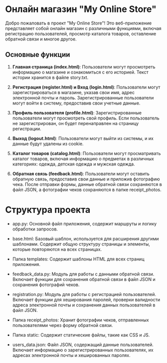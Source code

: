 # Онлайн магазин "My Online Store"
Добро пожаловать в проект "My Online Store"! Это веб-приложение представляет собой онлайн магазин с различными функциями, включая регистрацию пользователей, просмотр каталога товаров, оставление обратной связи и многое другое.

## Основные функции
1. **Главная страница (index.html)**: Пользователи могут просмотреть информацию о магазине и ознакомиться с его историей. Текст истории хранится в файле story.txt.

2. **Регистрация (register.html) и Вход (login.html)**: Пользователи могут зарегистрироваться в магазине, указав свои имя, адрес электронной почты и пароль. Зарегистрированные пользователи могут войти в систему, предоставив свои учетные данные.

3. **Профиль пользователя (profile.html)**: Зарегистрированные пользователи могут просмотреть свой профиль. Если пользователь не зарегистрирован, он будет перенаправлен на страницу регистрации.

4. **Выход (logout.html)**: Пользователи могут выйти из системы, и их данные будут удалены из cookie.

5. **Каталог товаров (catalog.html)**: Пользователи могут просматривать каталог товаров, включая информацию о предметах в различных категориях: одежда, детская одежда и мужская одежда.

6. **Обратная связь (feedback.html)**: Пользователи могут оставить обратную связь, предоставив свои данные и приложив фотографию чека. После отправки формы, данные обратной связи сохраняются в файл JSON, а фотографии чеков сохраняются в папке receipt_photos.

# Структура проекта
* app.py: Основной файл приложения, содержит маршруты и логику обработки запросов.

* base.html: Базовый шаблон, используется для расширения другими шаблонами. Содержит общую структуру страницы и элементы, которые повторяются на всех страницах.

* Папка templates: Содержит шаблоны HTML для всех страниц приложения.

* feedback_data.py: Модуль для работы с данными обратной связи. Включает функции для сохранения обратной связи в файл JSON и сохранения фотографий чеков.

* registration.py: Модуль для работы с регистрацией пользователей. Включает функции для хеширования паролей, проверки валидности адреса электронной почты и сохранения данных пользователей в файл JSON.

* Папка receipt_photos: Хранит фотографии чеков, отправленных пользователями через форму обратной связи.

* Папка static: Содержит статические файлы, такие как CSS и JS.

* users_data.json: Файл JSON, содержащий данные пользователей. Включает информацию о зарегистрированных пользователях, их адресах электронной почты и хешированных паролях.